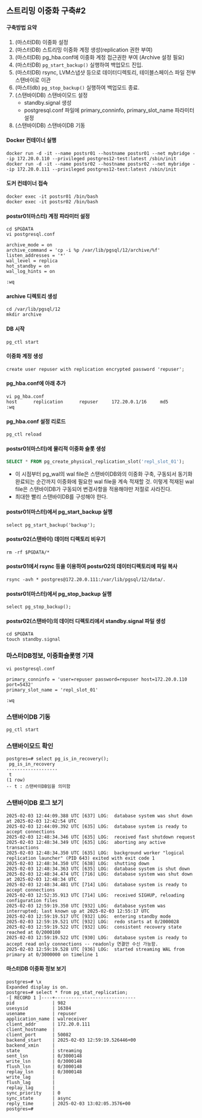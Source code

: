## 스트리밍 이중화 구축#2

#### 구축방법 요약
1. (마스터DB) 이중화 설정
2. (마스터DB) 스트리밍 이중화 계정 생성(replication 권한 부여)
3. (마스터DB) pg_hba.conf에 이중화 계정 접근권한 부여 (Archive 설정 필요)
4. (마스터DB) `pg_start_backup()` 실행하여 백업모드 진입.
5. (마스터DB) rsync, LVM스냅샷 등으로 데이터디렉토리, 테이블스페이스 파일 전부 스탠바이로 이관
6. (마스터db) `pg_stop_backup()` 실행하여 백업모드 종료.
7. (스탠바이DB) 스탠바이모드 설정
   - standby.signal 생성
   - postgresql.conf 파일에 primary_conninfo, primary_slot_name 파라미터 설정
8. (스탠바이DB) 스탠바이DB 기동

#### Docker 컨테이너 실행
```
docker run -d -it --name postsr01 --hostname postsr01 --net mybridge --ip 172.20.0.110 --privileged postgres12-test:latest /sbin/init
docker run -d -it --name postsr02 --hostname postsr02 --net mybridge --ip 172.20.0.111 --privileged postgres12-test:latest /sbin/init
```

#### 도커 컨테이너 접속
```
docker exec -it postsr01 /bin/bash
docker exec -it postsr02 /bin/bash
```

#### postsr01(마스터) 계정 파라미터 설정
```
cd $PGDATA
vi postgresql.conf

archive_mode = on 
archive_command = 'cp -i %p /var/lib/pgsql/12/archive/%f' 
listen_addresses = '*'
wal_level = replica
hot_standby = on
wal_log_hints = on

:wq
```

#### archive 디렉토리 생성
```
cd /var/lib/pgsql/12
mkdir archive
```

#### DB 시작
```
pg_ctl start
```

#### 이중화 계정 생성
```
create user repuser with replication encrypted password 'repuser';
```
#### pg_hba.conf에 아래 추가
```
vi pg_hba.conf
host      replication      repuser     172.20.0.1/16     md5
:wq
```
#### pg_hba.conf 설정 리로드
```
pg_ctl reload
```

#### postsr01(마스터)에 물리적 이중화 슬롯 생성
```sql
SELECT * FROM pg_create_physical_replication_slot('repl_slot_01');
```
- 이 시점부터 pg_wal의 wal file은 스탠바이DB와의 이중화 구축, 구동되서 동기화 완료되는 순간까지 이중화에 필요한 wal file을 계속 적재할 것. 이렇게 적재된 wal file은 스탠바이DB가 구동되어 변경사항을 적용해야만 저절로 사라진다.
- 최대한 빨리 스탠바이DB를 구성해야 한다.

#### postsr01(마스터)에서 pg_start_backup 실행
```
select pg_start_backup('backup');
```

#### postsr02(스탠바이) 데이터 디렉토리 비우기
```
rm -rf $PGDATA/*
```

#### postsr01에서 rsync 등을 이용하여 postsr02의 데이터디렉토리에 파일 복사
```
rsync -avh * postgres@172.20.0.111:/var/lib/pgsql/12/data/.
```

#### postsr01(마스터)에서 pg_stop_backup 실행
```
select pg_stop_backup();
```

#### postsr02(스탠바이)의 데이터 디렉토리에서 standby.signal 파일 생성
```
cd $PGDATA
touch standby.signal
```

### 마스터DB정보, 이중화슬롯명 기재
```
vi postgresql.conf

primary_conninfo = 'user=repuser password=repuser host=172.20.0.110 port=5432'            
primary_slot_name = 'repl_slot_01'           

:wq
```

### 스탠바이DB 기동
```
pg_ctl start
```

### 스탠바이모드 확인
```
postgres=# select pg_is_in_recovery();
 pg_is_in_recovery
-------------------
 t
(1 row)
-- t : 스탠바이DB임을 의미함
```

### 스탠바이DB 로그 보기
```
2025-02-03 12:44:09.388 UTC [637] LOG:  database system was shut down at 2025-02-03 12:42:54 UTC
2025-02-03 12:44:09.392 UTC [635] LOG:  database system is ready to accept connections
2025-02-03 12:48:34.346 UTC [635] LOG:  received fast shutdown request
2025-02-03 12:48:34.349 UTC [635] LOG:  aborting any active transactions
2025-02-03 12:48:34.350 UTC [635] LOG:  background worker "logical replication launcher" (PID 643) exited with exit code 1
2025-02-03 12:48:34.350 UTC [638] LOG:  shutting down
2025-02-03 12:48:34.363 UTC [635] LOG:  database system is shut down
2025-02-03 12:48:34.474 UTC [716] LOG:  database system was shut down at 2025-02-03 12:48:34 UTC
2025-02-03 12:48:34.481 UTC [714] LOG:  database system is ready to accept connections
2025-02-03 12:52:35.913 UTC [714] LOG:  received SIGHUP, reloading configuration files
2025-02-03 12:59:19.350 UTC [932] LOG:  database system was interrupted; last known up at 2025-02-03 12:55:17 UTC
2025-02-03 12:59:19.517 UTC [932] LOG:  entering standby mode
2025-02-03 12:59:19.521 UTC [932] LOG:  redo starts at 0/2000028
2025-02-03 12:59:19.522 UTC [932] LOG:  consistent recovery state reached at 0/2000100
2025-02-03 12:59:19.522 UTC [930] LOG:  database system is ready to accept read only connections -- readonly 연결만 수신 가능함.
2025-02-03 12:59:19.528 UTC [936] LOG:  started streaming WAL from primary at 0/3000000 on timeline 1
```

#### 마스터DB 이중화 정보 보기
```
postgres=# \x
Expanded display is on.
postgres=# select * from pg_stat_replication;
-[ RECORD 1 ]----+------------------------------
pid              | 982
usesysid         | 16384
usename          | repuser
application_name | walreceiver
client_addr      | 172.20.0.111
client_hostname  |
client_port      | 50082
backend_start    | 2025-02-03 12:59:19.526446+00
backend_xmin     |
state            | streaming
sent_lsn         | 0/3000148
write_lsn        | 0/3000148
flush_lsn        | 0/3000148
replay_lsn       | 0/3000148
write_lag        |
flush_lag        |
replay_lag       |
sync_priority    | 0
sync_state       | async
reply_time       | 2025-02-03 13:02:05.3576+00
postgres=#
```

